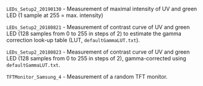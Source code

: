 `LEDs_Setup2_20190130` - Measurement of maximal intensity of UV and green LED (1 sample at 255 = max. intensity)

`LEDs_Setup2_20180821` - Measurement of contrast curve of UV and green LED (128 samples from 0 to 255 in steps of 2) 
to estimate the gamma correction look-up table (LUT, `defaultGammaLUT.txt`).

`LEDs_Setup2_20180823` - Measurement of contrast curve of UV and green LED (128 samples from 0 to 255 in steps of 2), 
gamma-corrected using `defaultGammaLUT.txt`.

`TFTMonitor_Samsung_4` - Measurement of a random TFT monitor.
